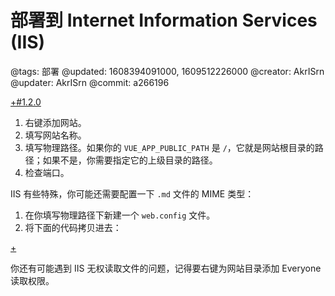 # 部署到 Internet Information Services (IIS)

@tags: 部署
@updated: 1608394091000, 1609512226000
@creator: AkrISrn
@updater: AkrISrn
@commit: a266196

[+#1.2.0](/snippets/version-when-last-update.md)

1. 右键添加网站。
1. 填写网站名称。
1. 填写物理路径。如果你的 `VUE_APP_PUBLIC_PATH` [](/docs/env-vars.md "#") 是 `/`，它就是网站根目录的路径；如果不是，你需要指定它的上级目录的路径。
1. 检查端口。

IIS 有些特殊，你可能还需要配置一下 `.md` 文件的 MIME 类型：

1. 在你填写物理路径下新建一个 `web.config` 文件。
1. 将下面的代码拷贝进去：

[+](/docs/web.config.md)

你还有可能遇到 IIS 无权读取文件的问题，记得要右键为网站目录添加 Everyone 读取权限。
